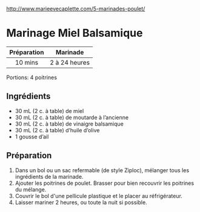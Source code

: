 http://www.marieevecaplette.com/5-marinades-poulet/

# Marinage Miel Balsamique

Préparation | Marinade
:---: | :---:
10 mins | 2 à 24 heures

Portions: 4 poitrines

## Ingrédients

- 30 mL (2 c. à table) de miel
- 30 mL (2 c. à table) de moutarde à l’ancienne
- 30 mL (2 c. à table) de vinaigre balsamique
- 30 mL (2 c. à table) d’huile d’olive
- 1 gousse d’ail

## Préparation

1. Dans un bol ou un sac refermable (de style Ziploc), mélanger tous les ingrédients de la marinade.
2. Ajouter les poitrines de poulet. Brasser pour bien recouvrir les poitrines du mélange.
3. Couvrir le bol d'une pellicule plastique et le placer au réfrigérateur. 
4. Laisser mariner 2 heures, ou toute la nuit si possible.
